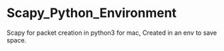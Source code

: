 # Scapy_Python_Environment
Scapy for packet creation in python3 for mac, Created in an env to save space.
